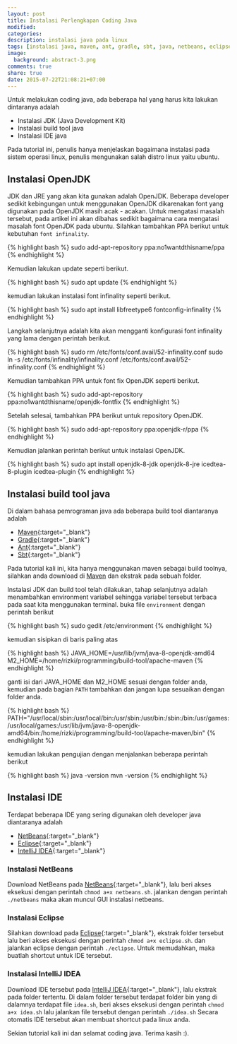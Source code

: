 ```yaml
---
layout: post
title: Instalasi Perlengkapan Coding Java
modified:
categories:
description: instalasi java pada linux
tags: [instalasi java, maven, ant, gradle, sbt, java, netbeans, eclipse, intellij idea, instalasi java di ubuntu]
image:
  background: abstract-3.png
comments: true
share: true
date: 2015-07-22T21:08:21+07:00
---
```


Untuk melakukan coding java, ada beberapa hal yang harus kita lakukan dintaranya adalah

- Instalasi JDK (Java Development Kit)
- Instalasi build tool java
- Instalasi IDE java

Pada tutorial ini, penulis hanya menjelaskan bagaimana instalasi pada sistem operasi linux, penulis mengunakan salah distro linux yaitu ubuntu.

## Instalasi OpenJDK

JDK dan JRE yang akan kita gunakan adalah OpenJDK. Beberapa developer sedikit kebingungan untuk menggunakan OpenJDK dikarenakan font yang digunakan pada OpenJDK masih acak - acakan. Untuk mengatasi masalah tersebut, pada artikel ini akan dibahas sedikit bagaimana cara mengatasi masalah font OpenJDK pada ubuntu. Silahkan tambahkan PPA berikut untuk kebutuhan `font infinality`.

{% highlight bash %}
sudo add-apt-repository ppa:no1wantdthisname/ppa
{% endhighlight %}

Kemudian lakukan update seperti berikut.

{% highlight bash %}
sudo apt update
{% endhighlight %}

kemudian lakukan instalasi font infinality seperti berikut.

{% highlight bash %}
sudo apt install libfreetype6 fontconfig-infinality
{% endhighlight %}

Langkah selanjutnya adalah kita akan mengganti konfigurasi font infinality yang lama dengan perintah berikut.

{% highlight bash %}
sudo rm /etc/fonts/conf.avail/52-infinality.conf
sudo ln -s /etc/fonts/infinality/infinality.conf /etc/fonts/conf.avail/52-infinality.conf
{% endhighlight %}

Kemudian tambahkan PPA untuk font fix OpenJDK seperti berikut.

{% highlight bash %}
sudo add-apt-repository ppa:no1wantdthisname/openjdk-fontfix
{% endhighlight %}

Setelah selesai, tambahkan PPA berikut untuk repository OpenJDK.

{% highlight bash %}
sudo add-apt-repository ppa:openjdk-r/ppa
{% endhighlight %}

Kemudian jalankan perintah berikut untuk instalasi OpenJDK.

{% highlight bash %}
sudo apt install openjdk-8-jdk openjdk-8-jre icedtea-8-plugin icedtea-plugin
{% endhighlight %}

## Instalasi build tool java

Di dalam bahasa pemrograman java ada beberapa build tool diantaranya adalah

- [Maven](http://adf.ly/1lO96F){:target="_blank"}
- [Gradle](http://adf.ly/1lO9P6){:target="_blank"}
- [Ant](http://adf.ly/1lOAxv){:target="_blank"}
- [Sbt](http://adf.ly/1lOAzI){:target="_blank"}

Pada tutorial kali ini, kita hanya menggunakan maven sebagai build toolnya, silahkan anda download di [Maven](http://adf.ly/1lO96F) dan ekstrak pada sebuah folder.

Instalasi JDK dan build tool telah dilakukan, tahap selanjutnya adalah menambahkan environment variabel sehingga variabel tersebut terbaca pada saat kita menggunakan terminal. buka file `environment` dengan perintah berikut

{% highlight bash %}
sudo gedit /etc/environment
{% endhighlight %}

kemudian sisipkan di baris paling atas

{% highlight bash %}
JAVA_HOME=/usr/lib/jvm/java-8-openjdk-amd64
M2_HOME=/home/rizki/programming/build-tool/apache-maven
{% endhighlight %}

ganti isi dari JAVA_HOME dan M2_HOME sesuai dengan folder anda, kemudian pada bagian `PATH` tambahkan dan jangan lupa sesuaikan dengan folder anda.

{% highlight bash %}
PATH="/usr/local/sbin:/usr/local/bin:/usr/sbin:/usr/bin:/sbin:/bin:/usr/games:/usr/local/games:/usr/lib/jvm/java-8-openjdk-amd64/bin:/home/rizki/programming/build-tool/apache-maven/bin"
{% endhighlight %}

kemudian lakukan pengujian dengan menjalankan beberapa perintah berikut

{% highlight bash %}
java -version
mvn -version
{% endhighlight %}

## Instalasi IDE

Terdapat beberapa IDE yang sering digunakan oleh developer java diantaranya adalah

- [NetBeans](http://adf.ly/1lOB2m){:target="_blank"}
- [Eclipse](http://adf.ly/1lOB4q){:target="_blank"}
- [IntelliJ IDEA](http://adf.ly/1lOB72){:target="_blank"}

### Instalasi NetBeans

Download NetBeans pada [NetBeans](http://adf.ly/1lOB2m){:target="_blank"}, lalu beri akses eksekusi dengan perintah `chmod a+x netbeans.sh`. jalankan dengan perintah `./netbeans` maka akan muncul GUI instalasi netbeans.

### Instalasi Eclipse

Silahkan download pada [Eclipse](http://adf.ly/1lOB4q){:target="_blank"}, ekstrak folder tersebut lalu beri akses eksekusi dengan perintah `chmod a+x eclipse.sh`. dan jalankan eclipse dengan perintah `./eclipse`. Untuk memudahkan, maka buatlah shortcut untuk IDE tersebut.

### Instalasi IntelliJ IDEA

Download IDE tersebut pada [IntelliJ IDEA](http://adf.ly/1lOB72){:target="_blank"}, lalu ekstrak pada folder tertentu. Di dalam folder tersebut terdapat folder bin yang di dalamnya terdapat file `idea.sh`, beri akses eksekusi dengan perintah `chmod a+x idea.sh` lalu jalankan file tersebut dengan perintah `./idea.sh` Secara otomatis IDE tersebut akan membuat shortcut pada linux anda.

Sekian tutorial kali ini dan selamat coding java. Terima kasih :).
